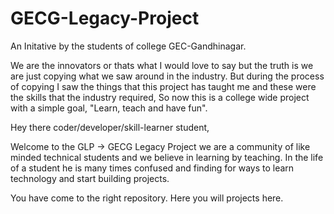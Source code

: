 # GECG-Legacy-Project
An Initative by the students of college GEC-Gandhinagar.

We are the innovators or thats what I would love to say but the truth is we are just copying what we saw around in the industry.
But during the process of copying I saw the things that this project has taught me and these were the skills that the industry required, So now this is a college wide project with a simple goal, "Learn, teach and have fun".


Hey there coder/developer/skill-learner student, 

Welcome to the GLP -> GECG Legacy Project 
we are a community of like minded technical students and we believe in learning by teaching.
In the life of a student he is many times confused and finding for ways to learn technology and start building projects.

You have come to the right repository.
Here you will projects here.
